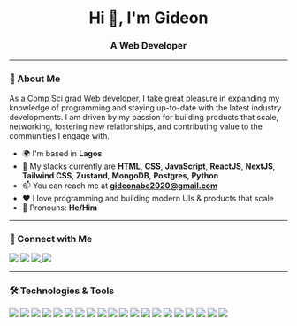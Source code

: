 <h1 align="center">Hi 👋, I'm Gideon</h1>
<h3 align="center">A Web Developer</h3>

---

### 🧕 About Me

As a Comp Sci grad Web developer, I take great pleasure in expanding my knowledge of programming and staying up-to-date with the latest industry developments. I am driven by my passion for building products that scale, networking, fostering new relationships, and contributing value to the communities I engage with.

- 🌍 I'm based in **Lagos**
- 🌱 My stacks currently are **HTML**, **CSS**, **JavaScript**, **ReactJS**, **NextJS**, **Tailwind CSS**, **Zustand**, **MongoDB**, **Postgres**, **Python**
- 📫 You can reach me at **gideonabe2020@gmail.com**
- ❤️ I love programming and building modern UIs & products that scale
- 💬 Pronouns: **He/Him**

---

### 💼 Connect with Me

<p>
  <a href="mailto:gideonabe2020@gmail.com"><img src="https://img.shields.io/badge/Gmail-D14836?style=for-the-badge&logo=gmail&logoColor=white" /></a>
  <a href="https://www.linkedin.com/in/gideonabe/" target="_blank"><img src="https://img.shields.io/badge/LinkedIn-0A66C2?style=for-the-badge&logo=linkedin&logoColor=white" /></a>
  <a href="https://x.com/gideon_abe" target="_blank">
    <img src="https://img.shields.io/badge/X-000000?style=for-the-badge&logo=twitter&logoColor=white" />
  </a>
  <a href="https://gideonabe.netlify.app/" target="_blank"><img src="https://img.shields.io/badge/Portfolio-000000?style=for-the-badge&logo=about.me&logoColor=white" /></a>
</p>

---

### 🛠️ Technologies & Tools

<p>
  <!-- Web Technologies -->
  <img src="https://img.shields.io/badge/JavaScript-F7DF1E?style=for-the-badge&logo=javascript&logoColor=black" />
  <img src="https://img.shields.io/badge/TypeScript-3178C6?style=for-the-badge&logo=typescript&logoColor=white" />
  <img src="https://img.shields.io/badge/React-20232A?style=for-the-badge&logo=react&logoColor=61DAFB" />
  <img src="https://img.shields.io/badge/Next.js-000000?style=for-the-badge&logo=nextdotjs&logoColor=white" />
  <img src="https://img.shields.io/badge/Redux-764ABC?style=for-the-badge&logo=redux&logoColor=white" />
  <img src="https://img.shields.io/badge/Zustand-000000?style=for-the-badge&logo=zustand&logoColor=white" />
  <img src="https://img.shields.io/badge/TailwindCSS-38B2AC?style=for-the-badge&logo=tailwind-css&logoColor=white" />
  <img src="https://img.shields.io/badge/Shadcn%2FUI-111827?style=for-the-badge&logo=tailwind-css&logoColor=white" />
  <img src="https://img.shields.io/badge/Lucide React-000000?style=for-the-badge&logo=lucide&logoColor=white" />

  <!-- Markup & Styling -->
  <img src="https://img.shields.io/badge/HTML5-E34F26?style=for-the-badge&logo=html5&logoColor=white" />
  <img src="https://img.shields.io/badge/CSS3-1572B6?style=for-the-badge&logo=css3&logoColor=white" />
  <img src="https://img.shields.io/badge/Sass-CC6699?style=for-the-badge&logo=sass&logoColor=white" />
  <img src="https://img.shields.io/badge/Bootstrap-7952B3?style=for-the-badge&logo=bootstrap&logoColor=white" />

  <!-- Databases -->
  <img src="https://img.shields.io/badge/PostgreSQL-4169E1?style=for-the-badge&logo=postgresql&logoColor=white" />
  <img src="https://img.shields.io/badge/MongoDB-4EA94B?style=for-the-badge&logo=mongodb&logoColor=white" />

  <!-- Backend & Auth -->
  <img src="https://img.shields.io/badge/Python-3776AB?style=for-the-badge&logo=python&logoColor=white" />
  <img src="https://img.shields.io/badge/BetterAuth-000000?style=for-the-badge&logo=auth0&logoColor=white" />

  <!-- Tools -->
  <img src="https://img.shields.io/badge/Git-F05032?style=for-the-badge&logo=git&logoColor=white" />
  <img src="https://img.shields.io/badge/Markdown-000000?style=for-the-badge&logo=markdown&logoColor=white" />
  <img src="https://img.shields.io/badge/VS Code-007ACC?style=for-the-badge&logo=visual-studio-code&logoColor=white" />
</p>

